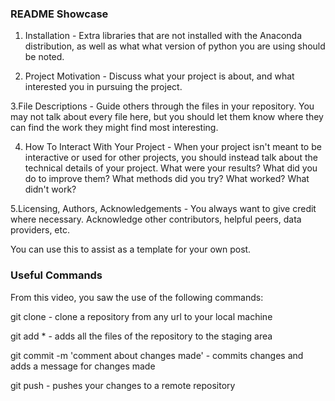 ### README Showcase

1. Installation - Extra libraries that are not installed with the Anaconda distribution, as well as what what version of python you are using should be noted.

2. Project Motivation - Discuss what your project is about, and what interested you in pursuing the project.

3.File Descriptions - Guide others through the files in your repository. You may not talk about every file here, but you should let them know where they can find the work they might find most interesting.

4. How To Interact With Your Project - When your project isn't meant to be interactive or used for other projects, you should instead talk about the technical details of your project. What were your results? What did you do to improve them? What methods did you try? What worked? What didn't work?

5.Licensing, Authors, Acknowledgements - You always want to give credit where necessary. Acknowledge other contributors, helpful peers, data providers, etc.

You can use this to assist as a template for your own post.

### Useful Commands

From this video, you saw the use of the following commands:

git clone - clone a repository from any url to your local machine

git add * - adds all the files of the repository to the staging area

git commit -m 'comment about changes made' - commits changes and adds a message for changes made

git push - pushes your changes to a remote repository
